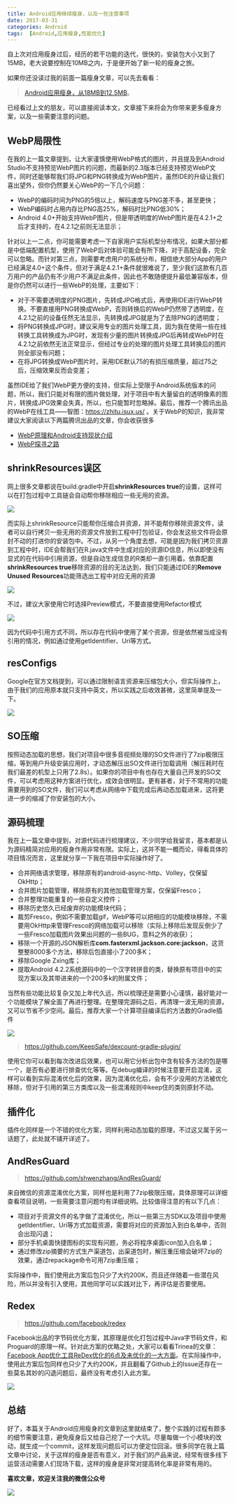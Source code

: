 ```yaml
---
title: Android应用继续瘦身，以及一些注意事项
date: 2017-03-31
categories: Android
tags:  [Android,应用瘦身,性能优化]
---
```


自上次对应用瘦身过后，经历的若干功能的迭代，很快的，安装包大小又到了15MB，老大说要控制在10MB之内，于是便开始了新一轮的瘦身之旅。

<!-- more -->

如果你还没读过我的前面一篇瘦身文章，可以先去看看：

> [Android应用瘦身，从18MB到12.5MB](http://blog.coderclock.com/2017/01/24/android/Android%E5%BA%94%E7%94%A8%E7%98%A6%E8%BA%AB%EF%BC%8C%E4%BB%8E18MB%E5%88%B012.5MB/)。

已经看过上文的朋友，可以直接阅读本文，文章接下来将会为你带来更多瘦身方案，以及一些需要注意的问题。

## WebP局限性

在我的上一篇文章提到，让大家谨慎使用WebP格式的图片，并且提及到Android Studio不支持预览WebP图片的问题，而最新的2.3版本已经支持预览WebP文件，同时还能够帮我们将JPG和PNG转换成为WebP图片，虽然IDE的升级让我们喜出望外，但你仍然要关心WebP的一下几个问题：

- WebP的编码时间为PNG的5倍以上，解码速度与PNG差不多，甚至更快；
- WebP编码时占用内存比PNG高25%，解码时比PNG低30%；
- Android 4.0+开始支持WebP图片，但是带透明度的WebP图片是在4.2.1+之后才支持的，在4.2.1之前则无法显示；

针对以上一二点，你可能需要考虑一下自家用户实际机型分布情况，如果大部分都是中低端配置机型，使用了WebP后对体验可能会有所下降，对于高配设备，完全可以忽略。而针对第三点，则需要考虑用户的系统分布，相信绝大部分App的用户已经满足4.0+这个条件，但对于满足4.2.1+条件就很难说了，至少我们这款有几百万用户的产品仍有不少用户不满足此条件，因此也不敢随便提升最低兼容版本，但是你仍然可以进行一些WebP的处理，主要如下：

- 对于不需要透明度的PNG图片，先转成JPG格式后，再使用IDE进行WebP转换。不要直接用PNG转换成WebP，否则转换后的WebP仍然带了透明度，在4.2.1之前的设备任然无法显示，先转换成JPG就是为了去除PNG的透明度；
- 将PNG转换成JPG时，建议采用专业的图片处理工具，因为我在使用一些在线转换工具转换成为JPG时，发现有少量的图片转换成JPG后再转成WebP时在4.2.1之前依然无法正常显示，但经过专业的处理的图片处理工具转换后的图片则全部没有问题；
- 在将JPG转换成WebP图片时，采用IDE默认75的有损压缩质量，超过75之后，压缩效果反而会变差；

虽然IDE给了我们WebP更方便的支持，但实际上受限于Android系统版本的问题，所以，我们只能对有限的图片做处理，对于项目中有大量留白的透明像素的图片，转换成JPG效果会失真，所以，也只能暂时忽略掉。最后，推荐一个腾讯出品的WebP在线工具——智图：https://zhitu.isux.us/ 。关于WebP的知识，我非常建议大家阅读以下两篇腾讯出品的文章，你会收获很多

- [WebP原理和Android支持现状介绍](https://mp.weixin.qq.com/s/BPGqVZXUJs3RvJwrznRttQ)
- [WebP探寻之路](http://isux.tencent.com/introduction-of-webp.html)

## shrinkResources误区

网上很多文章都说在build.gradle中开启**shrinkResources true**的设置，这样可以在打包过程中工具链会自动帮你移除相应一些无用的资源。

![](https://diycode.b0.upaiyun.com/photo/2017/2ca914f67bff74b979d579b157e4fb9a.png)

而实际上shrinkResource只能帮你压缩合并资源，并不能帮你移除资源文件，读者可以自行拷贝一些无用的资源文件放到工程中打包验证，你会发这些文件将会原封不动的打进你的安装包中。不过，从另一个角度去想，可能是因为我们拷贝资源到工程中时，IDE会帮我们在R.java文件中生成对应的资源ID信息，所以即使没有显式的在代码中引用资源，但是自动生成信息的R类却一直引用着。依靠配置**shrinkResources true**移除资源的目的无法达到，我们只能通过IDE的**Remove Unused Resources**功能筛选出工程中对应无用的资源

![](https://diycode.b0.upaiyun.com/photo/2017/86c91f01e0af5ed30f3a07fd83ff4394.png)

不过，建议大家使用它时选择Preview模式，不要直接使用Refactor模式

![](https://diycode.b0.upaiyun.com/photo/2017/07dd0a1482e37e8adece94b03e85266b.png)

因为代码中引用方式不同，所以存在代码中使用了某个资源，但是依然被当成没有引用的情况，例如通过使用getIdentifier、Uri等方式。

## resConfigs

Google在官方文档提到，可以通过限制语言资源来压缩包大小，但实际操作上，由于我们的应用原本就只支持中英文，所以实践之后收效甚微，这里简单提及一下。

![](https://diycode.b0.upaiyun.com/photo/2017/435a91a3f3114f5ea58ef1a8d78c75cf.png)

## SO压缩

按照动态加载的思想，我们对项目中很多音视频处理的SO文件进行了7zip极限压缩，等到用户升级安装应用时，才动态解压出SO文件进行加载调用（解压耗时在我们最差的机型上只用了2.8s）。如果你的项目中有也存在大量自己开发的SO文件，可以考虑用这种方案进行优化，成效会很明显。更有甚者，对于不常用的功能需要用到的SO文件，我们可以考虑从网络中下载完成后再动态加载进来，这将更进一步的缩减了你安装包的大小。

## 源码梳理

我在上一篇文章中提到，对源代码进行梳理建议，不少同学给我留言，基本都是认为源码精简对应用的瘦身作用非常有限。实际上，这并不能一概而论，得看具体的项目情况而言，这里就分享一下我在项目中实际操作好了。

- 合并网络请求管理，移除原有的android-async-http、Volley，仅保留OkHttp；
- 合并图片加载管理，移除原有的其他加载管理方案，仅保留Fresco；
- 合并整理功能重复的一些自定义控件；
- 移除历史悠久已经废弃的功能模块代码；
- 裁剪Fresco，例如不需要加载gif，WebP等可以把相应的功能模块移除，不需要用OkHttp来管理Fresco的网络加载可以移除（实际上移除后发现反倒少了一些Fresco加载图片效果出问题的一些BUG，意料之外的收获）；
- 移除一个开源的JSON解析库**com.fasterxml.jackson.core:jackson**，这货整整8000多个方法，移除后包直接小了200多K；
- 移除Google Zxing库；
- 提取Android 4.2.2系统源码中的一个汉字转拼音的类，替换原有项目中的实现方案以及其带进来的一个200多k的附属文件；

当然有些功能比较复杂又加上年代久远，所以梳理还是需要小心谨慎，最好能对一个功能模块了解全面了再进行整理。在整理完源码之后，再清理一波无用的资源，又可以节省不少空间。最后，推荐大家一个计算项目编译后的方法数的Gradle插件

![](https://diycode.b0.upaiyun.com/photo/2017/dd3282e4e4713401cbf07beef3098300.png)

> https://github.com/KeepSafe/dexcount-gradle-plugin/

使用它你可以看到每次改进后效果，也可以用它分析出包中含有较多方法的包是哪一个，是否有必要进行排查优化等等。在debug编译的时候注意要开启混淆，这样可以看到实际混淆优化后的效果，因为混淆优化后，会有不少没用的方法被优化移除，但对于引用的第三方类库以及一些混淆规则中keep住的类则原封不动。

## 插件化

插件化同样是一个不错的优化方案，同样利用动态加载的原理，不过这又属于另一话题了，此处就不铺开详述了。

## AndResGuard

> https://github.com/shwenzhang/AndResGuard/

来自微信的资源混淆优化方案，同样也是利用了7zip极限压缩，具体原理可以详细查看项目说明，一些需要注意问题均有详细说明。比较值得注意的有以下几点：

- 项目对于资源文件的名字做了混淆优化，所以一些第三方SDK以及项目中使用getIdentifier、Uri等方式加载资源，需要将对应的资源加入到白名单中，否则会出现闪退；
- 部分手机桌面快捷图标的实现有问题，务必将程序桌面icon加入白名单；
- 通过修改zip摘要的方式生产渠道包，出渠道包时，解压重压缩会破坏7zip的效果，通过repackage命令可用7zip重压缩；

实际操作中，我们使用此方案后包只少了大约200K，而且还伴随着一些潜在风险，所以并没有引入使用，其他同学可以实践对比下，再评估是否要使用。

## Redex

> https://github.com/facebook/redex

Facebook出品的字节码优化方案，其原理是优化打包过程中Java字节码文件，和Proguard的原理一样。针对此方案的优略之处，大家可以看看Trinea的文章：[Facebook App优化工具ReDex优化的6点及未优化的一大方面](http://www.trinea.cn/android/facebook%E5%BC%80%E6%BA%90%E7%9A%84android%E4%BC%98%E5%8C%96%E5%B7%A5%E5%85%B7redex-%E5%87%8F%E5%B0%8F%E5%AE%89%E8%A3%85%E5%8C%85%E5%A4%A7%E5%B0%8F-%E5%90%8C%E6%97%B6%E6%8F%90%E9%AB%98%E8%BF%90/)。在实际操作中，使用此方案后包同样也只少了大约200K，并且翻看了Github上的Issue还存在一些莫名其妙的闪退问题后，最终没有考虑引入此方案。

![](https://diycode.b0.upaiyun.com/photo/2017/d9b27f008d29928e8fe81e8b32f8214c.png)

## 总结

好了，本篇关于Android应用瘦身的文章到这里就结束了，整个实践的过程有颇多的细节需要注意，避免瘦身后又给自己挖了一个大坑。尽量每做一个小模块的改动，就生成一个commit，这样发现问题后可以方便定位回滚。很多同学在我上篇文章中讨论，关于这样的瘦身是否有意义，对于我们的产品来说，经常有很多线下运营活动需要人们现场下载，这样的瘦身是非常对提高转化率是非常有用的。

**喜欢文章，欢迎关注我的微信公众号**

![](https://diycode.b0.upaiyun.com/photo/2017/a3fc893f2cf4d4ab33ac32666d00a793.jpg)
